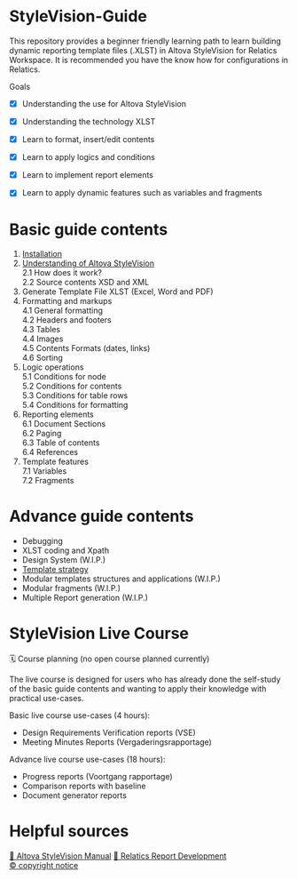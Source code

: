 # StyleVision-Guide
This repository provides a beginner friendly learning path to learn building dynamic reporting template files (.XLST) in Altova StyleVision for Relatics Workspace. It is recommended you have the know how for configurations in Relatics.

Goals
- [x] Understanding the use for Altova StyleVision
- [x] Understanding the technology XLST
- [x] Learn to format, insert/edit contents
- [x] Learn to apply logics and conditions
- [x] Learn to implement report elements
- [x] Learn to apply dynamic features such as variables and fragments


# Basic guide contents
1. [Installation](./guides/1.installation.md)
2. [Understanding of Altova StyleVision](./guides/2.Understanding.md)
</br>2.1 How does it work?
</br>2.2 Source contents XSD and XML
3. Generate Template File XLST (Excel, Word and PDF)
4. Formatting and markups
</br>4.1 General formatting
</br>4.2 Headers and footers
</br>4.3 Tables
</br>4.4 Images
</br>4.5 Contents Formats (dates, links)
</br>4.6 Sorting
5. Logic operations
</br>5.1 Conditions for node
</br>5.2 Conditions for contents
</br>5.3 Conditions for table rows
</br>5.4 Conditions for formatting
6. Reporting elements
</br>6.1 Document Sections
</br>6.2 Paging
</br>6.3 Table of contents
</br>6.4 References
7. Template features
</br>7.1 Variables
</br>7.2 Fragments

# Advance guide contents
- Debugging
- XLST coding and Xpath
- Design System (W.I.P.)
- [Template strategy](https://github.com/vivavu/Technology-ReportingTemplate-PIPELINE)
- Modular templates structures and applications (W.I.P.)
- Modular fragments (W.I.P.)
- Multiple Report generation (W.I.P.)

# StyleVision Live Course
🗓️ Course planning (no open course planned currently)

The live course is designed for users who has already done the self-study of the basic guide contents and wanting to apply their knowledge with practical use-cases.

Basic live course use-cases (4 hours):
- Design Requirements Verification reports (VSE)
- Meeting Minutes Reports (Vergaderingsrapportage)

Advance live course use-cases (18 hours):
- Progress reports (Voortgang rapportage)
- Comparison reports with baseline
- Document generator reports

# Helpful sources
[🔗 Altova StyleVision Manual](https://www.altova.com/manual/Stylevision/stylevisionenterprise/index.html)
[🔗 Relatics Report Development](https://kb.relaticsonline.com/published//ShowObject.aspx?Key=3b0d72a9-88d4-e311-9406-00155de0940e)
</br>[© copyright notice](LICENSE)

